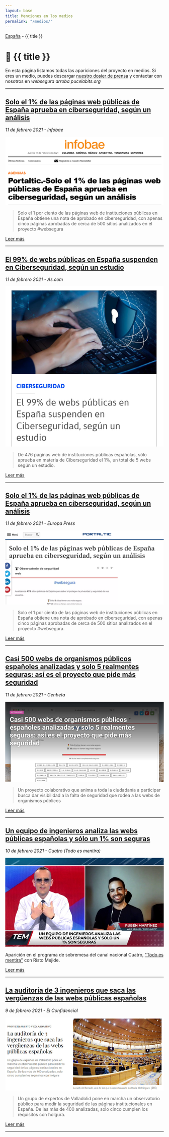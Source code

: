 ```yaml
---
layout: base
title: Menciones en los medios
permalink: "/medios/"
---
```

[España](/) - {{ title }}

# 📰 {{ title }}

En esta página listamos todas las apariciones del proyecto en medios. Si eres un medio, puedes descargar [nuestro dosier de prensa](/assets/docs/dosier-prensa.pdf) y contactar con nosotros en _websegura arroba pucelabits.org_

---

## [Solo el 1% de las páginas web públicas de España aprueba en ciberseguridad, según un análisis](https://www.infobae.com/america/agencias/2021/02/11/portaltic-solo-el-1-de-las-paginas-web-publicas-de-espana-aprueba-en-ciberseguridad-segun-un-analisis/)

_11 de febrero 2021 - Infobae_

![Infobae](/images/medios/infobae.jpg#thumbnail "inforbae")

> Solo el 1 por ciento de las páginas web de instituciones públicas en España obtiene una nota de aprobado en ciberseguridad, con apenas cinco páginas aprobadas de cerca de 500 sitios analizados en el proyecto #websegura

[Leer más](https://www.infobae.com/america/agencias/2021/02/11/portaltic-solo-el-1-de-las-paginas-web-publicas-de-espana-aprueba-en-ciberseguridad-segun-un-analisis/)

---

## [El 99% de webs públicas en España suspenden en Ciberseguridad, según un estudio](https://as.com/meristation/2021/02/11/betech/1613068300_186712.html)

_11 de febrero 2021 - As.com_

![As](/images/medios/as.jpg#thumbnail "As")

> De 476 páginas web de instituciones públicas españolas, sólo aprueba en materia de Ciberseguridad el 1%, un total de 5 webs según un estudio.

[Leer más](https://as.com/meristation/2021/02/11/betech/1613068300_186712.html)

---

## [Solo el 1% de las páginas web públicas de España aprueba en ciberseguridad, según un análisis](https://www.europapress.es/portaltic/ciberseguridad/noticia-solo-paginas-web-publicas-espana-aprueba-ciberseguridad-analisis-20210211151254.html)

_11 de febrero 2021 - Europa Press_

![Europa press](/images/medios/europapress.jpg#thumbnail "Europa Press")

> Solo el 1 por ciento de las páginas web de instituciones públicas en España obtiene una nota de aprobado en ciberseguridad, con apenas cinco páginas aprobadas de cerca de 500 sitios analizados en el proyecto #websegura.

[Leer más](https://www.genbeta.com/actualidad/casi-500-webs-organismos-publicos-espanoles-analizadas-solo-5-realmentes-seguras-asi-proyecto-que-pide-seguridad)

---

## [Casi 500 webs de organismos públicos españoles analizadas y solo 5 realmentes seguras: así es el proyecto que pide más seguridad](https://www.genbeta.com/actualidad/casi-500-webs-organismos-publicos-espanoles-analizadas-solo-5-realmentes-seguras-asi-proyecto-que-pide-seguridad)

_11 de febrero 2021 - Genbeta_

![Genbeta](/images/medios/genbeta.jpg#thumbnail "Genbeta")

> Un proyecto colaborativo que anima a toda la ciudadanía a participar busca dar visibilidad a la falta de seguridad que rodea a las webs de organismos públicos

[Leer más](https://www.genbeta.com/actualidad/casi-500-webs-organismos-publicos-espanoles-analizadas-solo-5-realmentes-seguras-asi-proyecto-que-pide-seguridad)

---

## [Un equipo de ingenieros analiza las webs públicas españolas y sólo un 1% son seguras](https://twitter.com/PucelaBits/status/1359577471016910855)

_10 de febrero 2021 - Cuatro (Todo es mentira)_

![Cuatro](/images/medios/cuatro.jpg#thumbnail "Cuatro")

Aparición en el programa de sobremesa del canal nacional Cuatro, ["Todo es mentira"](https://www.cuatro.com/todoesmentira/alacarta/programa-completo-risto-mejide-hd_18_3089370326.html) con Risto Mejide.

[Leer más](https://twitter.com/PucelaBits/status/1359577471016910855)

---

## [La auditoría de 3 ingenieros que saca las vergüenzas de las webs públicas españolas](https://www.elconfidencial.com/tecnologia/2021-02-09/auditoria-webs-espanolas-problemas-seguridad_2940804/)

_9 de febrero 2021 - El Confidencial_

![El Confidencial](/images/medios/el-confidencial.jpg#thumbnail "El Confidencial")

> Un grupo de expertos de Valladolid pone en marcha un observatorio público para medir la seguridad de las páginas institucionales en España. De las más de 400 analizadas, solo cinco cumplen los requisitos con holgura.

[Leer más](https://www.elconfidencial.com/tecnologia/2021-02-09/auditoria-webs-espanolas-problemas-seguridad_2940804/)

---
